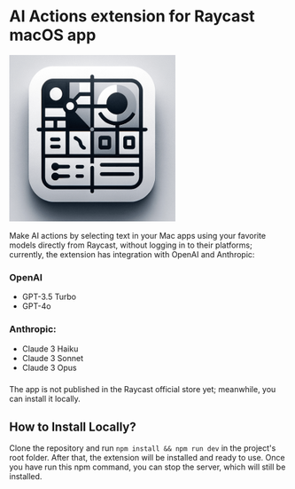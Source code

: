 # AI Actions extension for Raycast macOS app

<img src="https://github.com/adrianavarrete/raycast-ai-actions/blob/master/assets/Ai%20Actions%20logo.png" alt="OpenAI Logo" width="300 " height="300">

Make AI actions by selecting text in your Mac apps using your favorite models directly from Raycast, without logging in to their platforms; currently, the extension has integration with OpenAI and Anthropic:



### OpenAI

- GPT-3.5 Turbo
- GPT-4o

### Anthropic:

- Claude 3 Haiku
- Claude 3 Sonnet
- Claude 3 Opus

###

The app is not published in the Raycast official store yet; meanwhile, you can install it locally.

## How to Install Locally?

Clone the repository and run `npm install && npm run dev` in the project's root folder. After that, the extension will be installed and ready to use. Once you have run this npm command, you can stop the server, which will still be installed.
